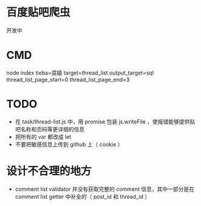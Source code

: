 # 百度贴吧爬虫

开发中

# CMD

node index tieba=腐姬 target=thread_list output_target=sql thread_list_page_start=0 thread_list_page_end=3

# TODO

- 在 task/thread-list.js 中，用 promise 包装 js.writeFile ，使报错能够提供贴吧名称和页码等更详细的信息
- 把所有的 var 都改成 let
- 不要把敏感信息上传到 github 上（ cookie ）

# 设计不合理的地方

- comment list validator 并没有获取完整的 comment 信息，其中一部分是在 comment list getter 中补全的（ post_id 和 thread_id ）
